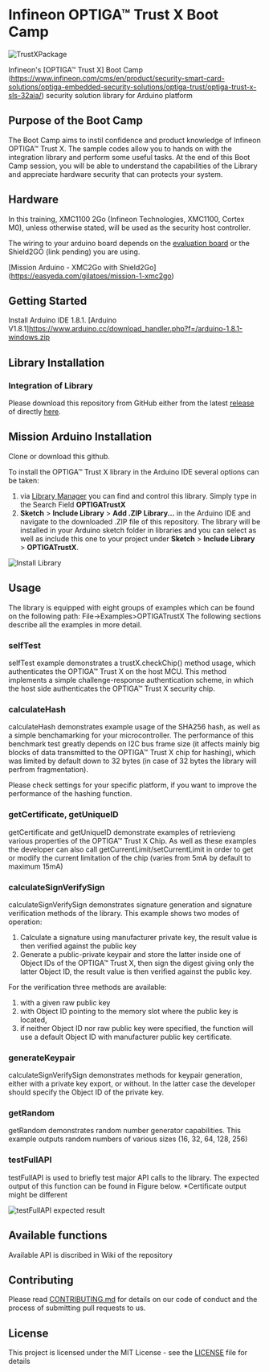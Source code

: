 ﻿# Infineon OPTIGA&trade; Trust X Boot Camp <Mission Arduino>
![TrustXPackage](https://github.com/Infineon/Assets/raw/master/Pictures/OPTIGA-Trust-X.png)

Infineon's [OPTIGA&trade; Trust X] Boot Camp (https://www.infineon.com/cms/en/product/security-smart-card-solutions/optiga-embedded-security-solutions/optiga-trust/optiga-trust-x-sls-32aia/) security solution library for Arduino platform

## Purpose of the Boot Camp
The Boot Camp aims to instil confidence and product knowledge of Infineon OPTIGA&trade; Trust X. The sample codes allow you to hands on with the integration library and perform some useful tasks. At the end of this Boot Camp session, you will be able to understand the capabilities of the Library and appreciate hardware security that can protects your system.    

## Hardware
In this training, XMC1100 2Go (Infineon Technologies, XMC1100, Cortex M0), unless otherwise stated, will be used as the security host controller.

The wiring to your arduino board depends on the [evaluation board](https://www.infineon.com/cms/en/product/evaluation-boards/optiga-trust-x-eval-kit/) or the
Shield2GO (link pending) you are using.

[Mission Arduino - XMC2Go with Shield2Go]
(https://easyeda.com/gilatoes/mission-1-xmc2go)

## Getting Started
Install Arduino IDE 1.8.1.
[Arduino V1.8.1]https://www.arduino.cc/download_handler.php?f=/arduino-1.8.1-windows.zip


## Library Installation

### Integration of Library
Please download this repository from GitHub either from the latest [release](https://github.com/Infineon/arduino-optiga-trust-x/releases) of directly [here](https://github.com/Infineon/arduino-optiga-trust-x/archive/v1.0.3.zip).
## Mission Arduino Installation
Clone or download this github.

To install the OPTIGA&trade; Trust X library in the Arduino IDE several options can be taken:
1. via [Library Manager](https://www.arduino.cc/en/Guide/Libraries#toc3) you can find and control this library. Simply type in the Search Field **OPTIGATrustX**
1. **Sketch** > **Include Library** > **Add .ZIP Library...** in the Arduino IDE and navigate to the downloaded .ZIP file of this repository. The library will be installed in your Arduino sketch folder in libraries and you can select as well as include this one to your project under **Sketch** > **Include Library** > **OPTIGATrustX**.

![Install Library](https://raw.githubusercontent.com/infineon/assets/master/Pictures/Library_Install_ZIP.png)


## Usage
The library is equipped with eight groups of examples which can be found on the following path: File->Examples>OPTIGATrustX
The following sections describe all the examples in more detail.

### selfTest
selfTest example demonstrates a trustX.checkChip() method usage, which authenticates the OPTIGA™ Trust X on the host MCU.
This method implements a simple challenge-response authentication scheme, in which the host side authenticates the OPTIGA™ Trust X security chip.  

### calculateHash
calculateHash demonstrates example usage of the SHA256 hash, as well as a simple benchamarking for your microcontroller.
The performance of this benchmark test greatly depends on I2C  bus frame size (it affects mainly big blocks of data transmitted to the OPTIGA™ Trust X chip for hashing),
which was limited by default down to 32 bytes (in case of 32 bytes the library will perfrom fragmentation).

Please check settings for your specific platform, if you want to improve the performance of the hashing function.

### getCertificate, getUniqueID
getCertificate and getUniqueID demonstrate examples of retrievieng various properties of the OPTIGA™ Trust X Chip.
As well as these examples the developer can also call getCurrentLimit/setCurrentLimit in order to get or modify the
current limitation of the chip (varies from 5mA by default to maximum 15mA)

### calculateSignVerifySign  
calculateSignVerifySign demonstrates signature generation and signature verification methods of the library.
This example shows two modes of operation:
1) Calculate a signature using manufacturer private key, the result value is then verified  against the public key
2) Generate a public-private keypair and store the latter inside one of Object IDs of the OPTIGA™ Trust X,
then sign the digest giving only the latter  Object ID, the result value is then verified  against the public key.  

For the verification three methods are available:
1) with a given raw public key
2) with Object ID pointing to the memory slot where the public key is located,
3) if neither Object ID nor raw public key were specified, the function will use a default Object ID with manufacturer public key certificate.

### generateKeypair
calculateSignVerifySign demonstrates methods for keypair generation, either with a private key export, or without.
In the latter case the developer should specify the Object ID of the private key.

### getRandom
getRandom demonstrates random number generator capabilities. This example outputs random numbers of various sizes (16, 32, 64, 128, 256)

### testFullAPI
testFullAPI is used to briefly test major API calls to the library. The expected output of this function can be found in Figure below.
*Certificate output might be different

![testFullAPI expected result](https://github.com/Infineon/Assets/raw/master/Pictures/OPTIGA%20Trust%20X%20testFullAPI.png)

## Available functions
Available API is discribed in Wiki of the repository

## Contributing

Please read [CONTRIBUTING.md](CONTRIBUTING.md) for details on our code of conduct and the process of submitting pull requests to us.

## License
This project is licensed under the MIT License - see the [LICENSE](LICENSE) file for details
